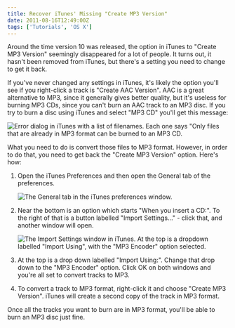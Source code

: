 ```yaml
---
title: Recover iTunes' Missing "Create MP3 Version"
date: 2011-08-16T12:49:00Z
tags: ['Tutorials', 'OS X']
---
```


Around the time version 10 was released, the option in iTunes to "Create MP3
Version" seemingly disappeared for a lot of people. It turns out, it hasn't been
removed from iTunes, but there's a setting you need to change to get it back.

If you've never changed any settings in iTunes, it's likely the option you'll
see if you right-click a track is "Create AAC Version". AAC is a great
alternative to MP3, since it generally gives better quality, but it's useless
for burning MP3 CDs, since you can't burn an AAC track to an MP3 disc. If you
try to burn a disc using iTunes and select "MP3 CD" you'll get this message:

![Error dialog in iTunes with a list of filenames. Each one says "Only files that are already in MP3 format can be burned to an MP3 CD.](/img/2011-08-Can't_Burn.png)

What you need to do is convert those files to MP3 format. However, in order to
do that, you need to get back the "Create MP3 Version" option. Here's how:

1. Open the iTunes Preferences and then open the General tab of the preferences.

   ![The General tab in the iTunes preferences window.](/img/2011-08-General_Preferences.png)

2. Near the bottom is an option which starts "When you insert a CD:". To the
   right of that is a button labelled "Import Settings..." - click that, and
   another window will open.

   ![The Import Settings window in iTunes. At the top is a dropdown labelled "Import Using", with the "MP3 Encoder" option selected.](/img/2011-08-Import_Settings.png)

3. At the top is a drop down labelled "Import Using:". Change that drop down to
   the "MP3 Encoder" option. Click OK on both windows and you're all set to
   convert tracks to MP3.

4. To convert a track to MP3 format, right-click it and choose "Create MP3
   Version". iTunes will create a second copy of the track in MP3 format.

Once all the tracks you want to burn are in MP3 format, you'll be able to burn
an MP3 disc just fine.
